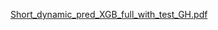 
[Short_dynamic_pred_XGB_full_with_test_GH.pdf](https://github.com/dataroland/Train_Delays_Analysis/files/13841346/Short_dynamic_pred_XGB_full_with_test_GH.pdf)

